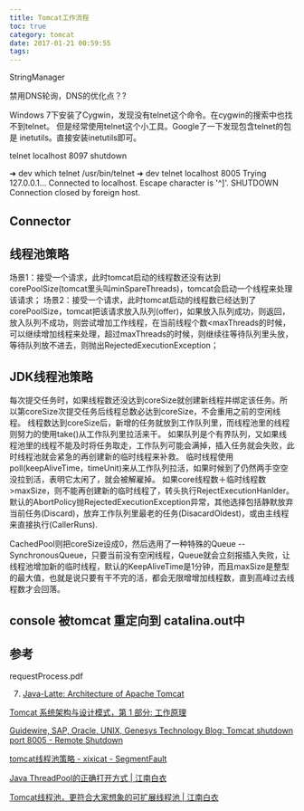 ```yaml
---
title: Tomcat工作流程
toc: true
category: tomcat
date: 2017-01-21 00:59:55
tags:
---
```


StringManager


禁用DNS轮询，DNS的优化点？?


Windows 7下安装了Cygwin，发现没有telnet这个命令。在cygwin的搜索中也找不到telnet。
但是经常使用telnet这个小工具。Google了一下发现包含telnet的包是 inetutils。直接安装inetutils即可。


telnet localhost 8097 shutdown

➜  dev which telnet
/usr/bin/telnet
➜  dev telnet localhost 8005
Trying 127.0.0.1...
Connected to localhost.
Escape character is '^]'.
SHUTDOWN
Connection closed by foreign host.


## Connector

##  

## 线程池策略

场景1：接受一个请求，此时tomcat启动的线程数还没有达到corePoolSize(tomcat里头叫minSpareThreads)，tomcat会启动一个线程来处理该请求；
场景2：接受一个请求，此时tomcat启动的线程数已经达到了corePoolSize，tomcat把该请求放入队列(offer)，如果放入队列成功，则返回，放入队列不成功，则尝试增加工作线程，在当前线程个数<maxThreads的时候，可以继续增加线程来处理，超过maxThreads的时候，则继续往等待队列里头放，等待队列放不进去，则抛出RejectedExecutionException；

## JDK线程池策略

每次提交任务时，如果线程数还没达到coreSize就创建新线程并绑定该任务。所以第coreSize次提交任务后线程总数必达到coreSize，不会重用之前的空闲线程。
线程数达到coreSize后，新增的任务就放到工作队列里，而线程池里的线程则努力的使用take()从工作队列里拉活来干。
如果队列是个有界队列，又如果线程池里的线程不能及时将任务取走，工作队列可能会满掉，插入任务就会失败，此时线程池就会紧急的再创建新的临时线程来补救。
临时线程使用poll(keepAliveTime，timeUnit)来从工作队列拉活，如果时候到了仍然两手空空没拉到活，表明它太闲了，就会被解雇掉。
如果core线程数＋临时线程数 >maxSize，则不能再创建新的临时线程了，转头执行RejectExecutionHanlder。默认的AbortPolicy抛RejectedExecutionException异常，其他选择包括静默放弃当前任务(Discard)，放弃工作队列里最老的任务(DisacardOldest)，或由主线程来直接执行(CallerRuns).


CachedPool则把coreSize设成0，然后选用了一种特殊的Queue -- SynchronousQueue，只要当前没有空闲线程，Queue就会立刻报插入失败，让线程池增加新的临时线程，默认的KeepAliveTime是1分钟，而且maxSize是整型的最大值，也就是说只要有干不完的活，都会无限增增加线程数，直到高峰过去线程数才会回落。

## console 被tomcat 重定向到 catalina.out中


## 参考

requestProcess.pdf

7. [Java-Latte: Architecture of Apache Tomcat](http://java-latte.blogspot.kr/2014/10/introduction-to-architecture-of-apache-tomcat-with-server.xml.html)

[Tomcat 系统架构与设计模式，第 1 部分: 工作原理](https://www.ibm.com/developerworks/cn/java/j-lo-tomcat1/)

[Guidewire, SAP, Oracle, UNIX, Genesys Technology Blog: Tomcat shutdown port 8005 - Remote Shutdown](http://singcheong.blogspot.kr/2012/10/tomcat-shutdown-port-8005-remote.html)

[tomcat线程池策略 - xixicat - SegmentFault](https://segmentfault.com/a/1190000008052008)

[Java ThreadPool的正确打开方式 | 江南白衣](http://calvin1978.blogcn.com/articles/java-threadpool.html)

[Tomcat线程池，更符合大家想象的可扩展线程池 | 江南白衣](http://calvin1978.blogcn.com/articles/tomcat-threadpool.html)


